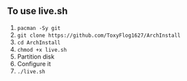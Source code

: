 ## To use live.sh

1. `pacman -Sy git`
2. `git clone https://github.com/ToxyFlog1627/ArchInstall`
3. `cd ArchInstall`
4. `chmod +x live.sh`
5. Partition disk
6. Configure it
7. `./live.sh`
